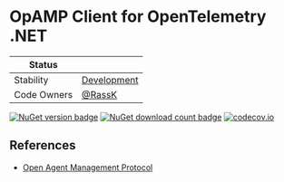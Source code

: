 # OpAMP Client for OpenTelemetry .NET

| Status        |           |
| ------------- |-----------|
| Stability     | [Development](../../README.md#Development) |
| Code Owners   | [@RassK](https://github.com/RassK) |


[![NuGet version badge](https://img.shields.io/nuget/v/OpenTelemetry.OpAmp.Client)](https://www.nuget.org/packages/OpenTelemetry.OpAmp.Client)
[![NuGet download count badge](https://img.shields.io/nuget/dt/OpenTelemetry.OpAmp.Client)](https://www.nuget.org/packages/OpenTelemetry.OpAmp.Client)
[![codecov.io](https://codecov.io/gh/open-telemetry/opentelemetry-dotnet-contrib/branch/main/graphs/badge.svg?flag=unittests-OpAmp.Client)](https://app.codecov.io/gh/open-telemetry/opentelemetry-dotnet-contrib?flags[0]=unittests-OpAmp.Client)

## References

* [Open Agent Management Protocol](https://opentelemetry.io/docs/specs/opamp/)
